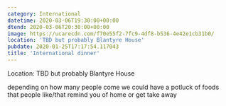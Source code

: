 ```yaml
---
category: International
datetime: 2020-03-06T19:30:00+00:00
dtend: 2020-03-06T20:30:00+00:00
image: https://ucarecdn.com/f70e55f2-7fc9-4df8-b536-4e42e1cb31b0/
location: 'TBD but probably Blantyre House'
pubdate: 2020-01-25T17:17:54.117043
title: 'International dinner'
---
```

Location: TBD but probably Blantyre House

depending on how many people come we could have a potluck of foods that people like/that remind you of home or get take away

